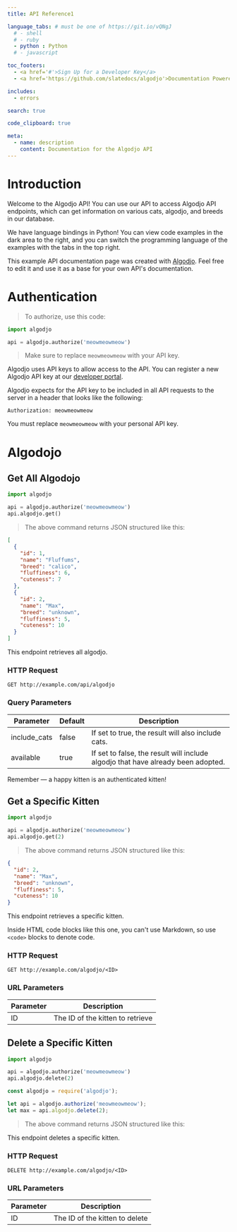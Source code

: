 ```yaml
---
title: API Reference1

language_tabs: # must be one of https://git.io/vQNgJ
  # - shell
  # - ruby
  - python : Python
  # - javascript

toc_footers:
  - <a href='#'>Sign Up for a Developer Key</a>
  - <a href='https://github.com/slatedocs/algodjo'>Documentation Powered by Algodjo</a>

includes:
  - errors

search: true

code_clipboard: true

meta:
  - name: description
    content: Documentation for the Algodjo API
---
```


# Introduction

Welcome to the Algodjo API! You can use our API to access Algodjo API endpoints, which can get information on various cats, algodjo, and breeds in our database.

We have language bindings in Python! You can view code examples in the dark area to the right, and you can switch the programming language of the examples with the tabs in the top right.

This example API documentation page was created with [Algodjo](https://github.com/slatedocs/algodjo). Feel free to edit it and use it as a base for your own API's documentation.

# Authentication

> To authorize, use this code:

<!-- ```ruby
require 'algodjo'

api = Algodjo::APIClient.authorize!('meowmeowmeow')
``` -->

```python
import algodjo

api = algodjo.authorize('meowmeowmeow')
```
<!-- 
```shell
# With shell, you can just pass the correct header with each request
curl "api_endpoint_here" \
  -H "Authorization: meowmeowmeow"
``` -->

<!-- ```javascript
const algodjo = require('algodjo');

let api = algodjo.authorize('meowmeowmeow');
``` -->

> Make sure to replace `meowmeowmeow` with your API key.

Algodjo uses API keys to allow access to the API. You can register a new Algodjo API key at our [developer portal](http://example.com/developers).

Algodjo expects for the API key to be included in all API requests to the server in a header that looks like the following:

`Authorization: meowmeowmeow`

<aside class="notice">
You must replace <code>meowmeowmeow</code> with your personal API key.
</aside>

# Algodojo

## Get All Algodojo
<!-- 
```ruby
require 'algodjo'

api = Algodjo::APIClient.authorize!('meowmeowmeow')
api.algodjo.get
``` -->

```python
import algodjo

api = algodjo.authorize('meowmeowmeow')
api.algodjo.get()
```

<!-- ```shell
curl "http://example.com/api/algodjo" \
  -H "Authorization: meowmeowmeow"
``` -->
<!-- 
```javascript
const algodjo = require('algodjo');

let api = algodjo.authorize('meowmeowmeow');
let algodjo = api.algodjo.get();
``` -->

> The above command returns JSON structured like this:

```json
[
  {
    "id": 1,
    "name": "Fluffums",
    "breed": "calico",
    "fluffiness": 6,
    "cuteness": 7
  },
  {
    "id": 2,
    "name": "Max",
    "breed": "unknown",
    "fluffiness": 5,
    "cuteness": 10
  }
]
```

This endpoint retrieves all algodjo.

### HTTP Request

`GET http://example.com/api/algodjo`

### Query Parameters

Parameter | Default | Description
--------- | ------- | -----------
include_cats | false | If set to true, the result will also include cats.
available | true | If set to false, the result will include algodjo that have already been adopted.

<aside class="success">
Remember — a happy kitten is an authenticated kitten!
</aside>

## Get a Specific Kitten
<!-- 
```ruby
require 'algodjo'

api = Algodjo::APIClient.authorize!('meowmeowmeow')
api.algodjo.get(2)
``` -->

```python
import algodjo

api = algodjo.authorize('meowmeowmeow')
api.algodjo.get(2)
```
<!-- 
```shell
curl "http://example.com/api/algodjo/2" \
  -H "Authorization: meowmeowmeow"
``` -->
<!-- 
```javascript
const algodjo = require('algodjo');

let api = algodjo.authorize('meowmeowmeow');
let max = api.algodjo.get(2);
``` -->

> The above command returns JSON structured like this:

```json
{
  "id": 2,
  "name": "Max",
  "breed": "unknown",
  "fluffiness": 5,
  "cuteness": 10
}
```

This endpoint retrieves a specific kitten.

<aside class="warning">Inside HTML code blocks like this one, you can't use Markdown, so use <code>&lt;code&gt;</code> blocks to denote code.</aside>

### HTTP Request

`GET http://example.com/algodjo/<ID>`

### URL Parameters

Parameter | Description
--------- | -----------
ID | The ID of the kitten to retrieve

## Delete a Specific Kitten
<!-- 
```ruby
require 'algodjo'

api = Algodjo::APIClient.authorize!('meowmeowmeow')
api.algodjo.delete(2)
``` -->

```python
import algodjo

api = algodjo.authorize('meowmeowmeow')
api.algodjo.delete(2)
```

<!-- ```shell
curl "http://example.com/api/algodjo/2" \
  -X DELETE \
  -H "Authorization: meowmeowmeow"
``` -->

```javascript
const algodjo = require('algodjo');

let api = algodjo.authorize('meowmeowmeow');
let max = api.algodjo.delete(2);
```

> The above command returns JSON structured like this:

<!-- ```json
{
  "id": 2,
  "deleted" : ":("
}
``` -->

This endpoint deletes a specific kitten.

### HTTP Request

`DELETE http://example.com/algodjo/<ID>`

### URL Parameters

Parameter | Description
--------- | -----------
ID | The ID of the kitten to delete

